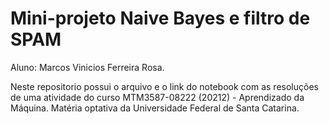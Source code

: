 # **Mini-projeto Naive Bayes e filtro de SPAM**

Aluno: Marcos Vinicios Ferreira Rosa.

Neste repositorio possui o arquivo e o link do notebook com as resoluções de uma atividade do curso MTM3587-08222 (20212) - Aprendizado da Máquina. Matéria optativa da Universidade Federal de Santa Catarina.
